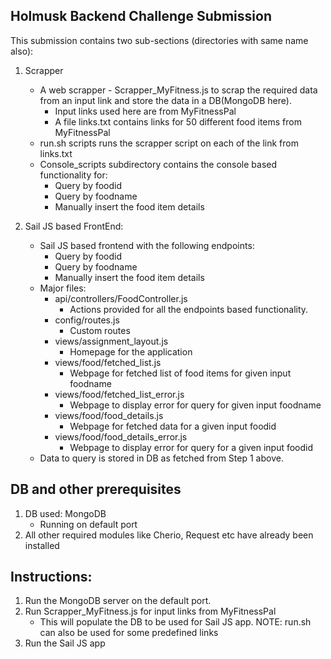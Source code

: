 Holmusk Backend Challenge Submission  
----------------------------------------------  
  
This submission contains two sub-sections (directories with same name also):  
1. Scrapper
	- A web scrapper - Scrapper_MyFitness.js to scrap the required data from an input link
	  and store the data in a DB(MongoDB here).  
    	- Input links used here are from MyFitnessPal  
    	- A file links.txt contains links for 50 different food items from MyFitnessPal  
	- run.sh scripts runs the scrapper script on each of the link from links.txt  
	- Console_scripts subdirectory contains the console based functionality for:  
		- Query by foodid  
		- Query by foodname  
		- Manually insert the food item details  

2. Sail JS based FrontEnd:
	- Sail JS based frontend with the following endpoints:
		- Query by foodid
		- Query by foodname
		- Manually insert the food item details
	- Major files:
		- api/controllers/FoodController.js
			- Actions provided for all the endpoints based functionality.
		- config/routes.js
			- Custom routes
		- views/assignment_layout.js
			- Homepage for the application
		- views/food/fetched_list.js
			- Webpage for fetched list of food items for given input foodname
		- views/food/fetched_list_error.js
			- Webpage to display error for query for given input foodname
		- views/food/food_details.js
			- Webpage for fetched data for a given input foodid
		- views/food/food_details_error.js
			- Webpage to display error for query for a given input foodid
	- Data to query is stored in DB as fetched from Step 1 above. 


DB and other prerequisites
----------------------------------------------
1. DB used: MongoDB
   - Running on default port
2. All other required modules like Cherio, Request etc have already been installed


Instructions:
----------------------------------------------
1. Run the MongoDB server on the default port.
2. Run Scrapper_MyFitness.js for input links from MyFitnessPal
   - This will populate the DB to be used for Sail JS app.
   NOTE: run.sh can also be used for some predefined links
3. Run the Sail JS app
